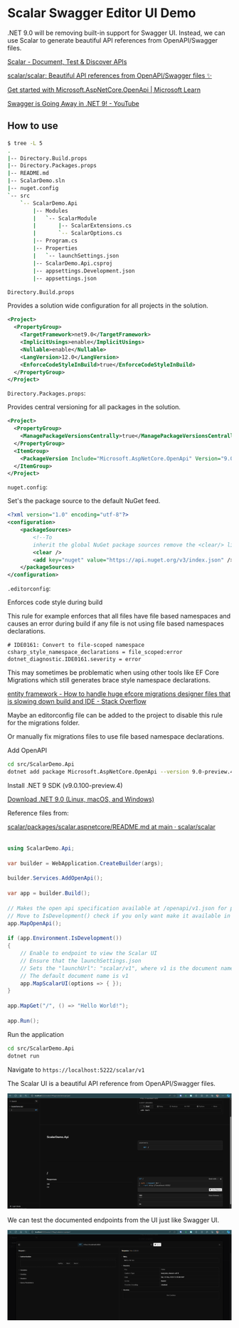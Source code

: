 # Scalar Swagger Editor UI Demo

.NET 9.0 will be removing built-in support for Swagger UI. Instead, we can use Scalar to generate beautiful API references from OpenAPI/Swagger files.

[Scalar - Document, Test & Discover APIs](https://scalar.com/)

[scalar/scalar: Beautiful API references from OpenAPI/Swagger files ✨](https://github.com/ScalaR/ScalaR)

[Get started with Microsoft.AspNetCore.OpenApi | Microsoft Learn](https://learn.microsoft.com/en-us/aspnet/core/fundamentals/minimal-apis/aspnetcore-openapi?view=aspnetcore-9.0&tabs=visual-studio#using-scalar-for-interactive-api-documentation)

[Swagger is Going Away in .NET 9! - YouTube](https://www.youtube.com/watch?v=8xEkVmqlr4I&sttick=0)

## How to use

```sh
$ tree -L 5
.
|-- Directory.Build.props
|-- Directory.Packages.props
|-- README.md
|-- ScalarDemo.sln
|-- nuget.config
`-- src
    `-- ScalarDemo.Api
        |-- Modules
        |   `-- ScalarModule
        |       |-- ScalarExtensions.cs
        |       `-- ScalarOptions.cs
        |-- Program.cs
        |-- Properties
        |   `-- launchSettings.json
        |-- ScalarDemo.Api.csproj
        |-- appsettings.Development.json
        |-- appsettings.json
```

`Directory.Build.props`

Provides a solution wide configuration for all projects in the solution.

```xml
<Project>
  <PropertyGroup>
    <TargetFramework>net9.0</TargetFramework>
    <ImplicitUsings>enable</ImplicitUsings>
    <Nullable>enable</Nullable>
    <LangVersion>12.0</LangVersion>
    <EnforceCodeStyleInBuild>true</EnforceCodeStyleInBuild>
  </PropertyGroup>
</Project>
```

`Directory.Packages.props`:

Provides central versioning for all packages in the solution.

```xml
<Project>
  <PropertyGroup>
    <ManagePackageVersionsCentrally>true</ManagePackageVersionsCentrally>
  </PropertyGroup>
  <ItemGroup>
    <PackageVersion Include="Microsoft.AspNetCore.OpenApi" Version="9.0-preview.4.24267.6" />
  </ItemGroup>
</Project>
```

`nuget.config`:

Set's the package source to the default NuGet feed.

```xml
<?xml version="1.0" encoding="utf-8"?>
<configuration>
    <packageSources>
        <!--To
        inherit the global NuGet package sources remove the <clear/> line below -->
        <clear />
        <add key="nuget" value="https://api.nuget.org/v3/index.json" />
    </packageSources>
</configuration>
```

`.editorconfig`:

Enforces code style during build

This rule for example enforces that all files have file based namespaces and causes an error during build if any file is not using file based namespaces declarations.

```editorconfig
# IDE0161: Convert to file-scoped namespace
csharp_style_namespace_declarations = file_scoped:error
dotnet_diagnostic.IDE0161.severity = error
```

This may sometimes be problematic when using other tools like EF Core Migrations which still generates brace style namespace declarations.

[entity framework - How to handle huge efcore migrations designer files that is slowing down build and IDE - Stack Overflow](https://stackoverflow.com/questions/52627277/how-to-handle-huge-efcore-migrations-designer-files-that-is-slowing-down-build-a)

Maybe an editorconfig file can be added to the project to disable this rule for the migrations folder.

Or manually fix migrations files to use file based namespace declarations.

Add OpenAPI

```sh
cd src/ScalarDemo.Api
dotnet add package Microsoft.AspNetCore.OpenApi --version 9.0-preview.4.24267.6
```

Install .NET 9 SDK (v9.0.100-preview.4)

[Download .NET 9.0 (Linux, macOS, and Windows)](https://dotnet.microsoft.com/en-us/download/dotnet/9.0)

Reference files from:

[scalar/packages/scalar.aspnetcore/README.md at main · scalar/scalar](https://github.com/scalar/scalar/blob/main/packages/scalar.aspnetcore/README.md)

```csharp

using ScalarDemo.Api;

var builder = WebApplication.CreateBuilder(args);

builder.Services.AddOpenApi();

var app = builder.Build();

// Makes the open api specification available at /openapi/v1.json for production 
// Move to IsDevelopment() check if you only want make it available in development
app.MapOpenApi(); 

if (app.Environment.IsDevelopment())
{
    // Enable to endpoint to view the Scalar UI
    // Ensure that the launchSettings.json 
    // Sets the "launchUrl": "scalar/v1", where v1 is the document name    
    // The default document name is v1
    app.MapScalarUI(options => { });
}

app.MapGet("/", () => "Hello World!");

app.Run();
```

Run the application

```sh
cd src/ScalarDemo.Api
dotnet run
```

Navigate to `https://localhost:5222/scalar/v1`

The Scalar UI is a beautiful API reference from OpenAPI/Swagger files.

!["Scalar UI"](./scalar-ui-screencap.png)

We can test the documented endpoints from the UI just like Swagger UI.

!["Scalar UI Get"](./scalar-ui-screencap-get.png)
